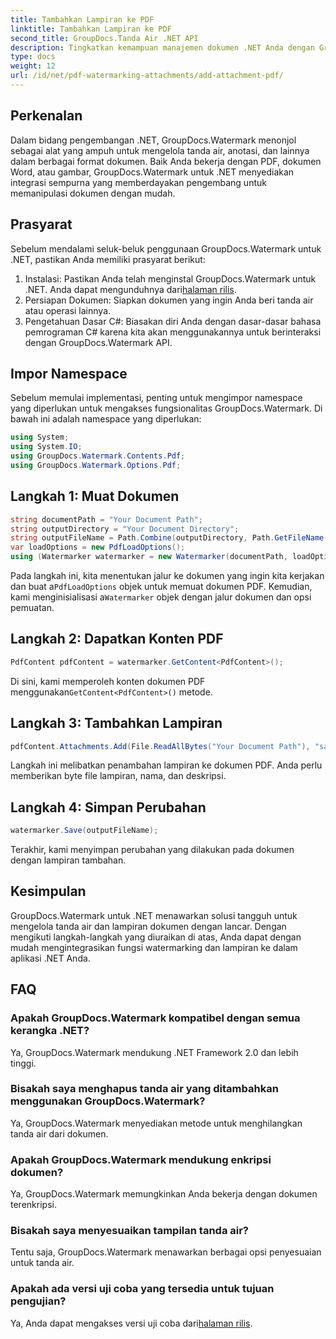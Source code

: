 ```yaml
---
title: Tambahkan Lampiran ke PDF
linktitle: Tambahkan Lampiran ke PDF
second_title: GroupDocs.Tanda Air .NET API
description: Tingkatkan kemampuan manajemen dokumen .NET Anda dengan GroupDocs.Watermark untuk penanganan tanda air dan lampiran yang lancar.
type: docs
weight: 12
url: /id/net/pdf-watermarking-attachments/add-attachment-pdf/
---
```

## Perkenalan
Dalam bidang pengembangan .NET, GroupDocs.Watermark menonjol sebagai alat yang ampuh untuk mengelola tanda air, anotasi, dan lainnya dalam berbagai format dokumen. Baik Anda bekerja dengan PDF, dokumen Word, atau gambar, GroupDocs.Watermark untuk .NET menyediakan integrasi sempurna yang memberdayakan pengembang untuk memanipulasi dokumen dengan mudah.
## Prasyarat
Sebelum mendalami seluk-beluk penggunaan GroupDocs.Watermark untuk .NET, pastikan Anda memiliki prasyarat berikut:
1.  Instalasi: Pastikan Anda telah menginstal GroupDocs.Watermark untuk .NET. Anda dapat mengunduhnya dari[halaman rilis](https://releases.groupdocs.com/Watermark/net/).
2. Persiapan Dokumen: Siapkan dokumen yang ingin Anda beri tanda air atau operasi lainnya.
3. Pengetahuan Dasar C#: Biasakan diri Anda dengan dasar-dasar bahasa pemrograman C# karena kita akan menggunakannya untuk berinteraksi dengan GroupDocs.Watermark API.

## Impor Namespace
Sebelum memulai implementasi, penting untuk mengimpor namespace yang diperlukan untuk mengakses fungsionalitas GroupDocs.Watermark. Di bawah ini adalah namespace yang diperlukan:
```csharp
using System;
using System.IO;
using GroupDocs.Watermark.Contents.Pdf;
using GroupDocs.Watermark.Options.Pdf;
```
## Langkah 1: Muat Dokumen
```csharp
string documentPath = "Your Document Path";
string outputDirectory = "Your Document Directory";
string outputFileName = Path.Combine(outputDirectory, Path.GetFileName(documentPath));
var loadOptions = new PdfLoadOptions();
using (Watermarker watermarker = new Watermarker(documentPath, loadOptions))
```
 Pada langkah ini, kita menentukan jalur ke dokumen yang ingin kita kerjakan dan buat a`PdfLoadOptions` objek untuk memuat dokumen PDF. Kemudian, kami menginisialisasi a`Watermarker` objek dengan jalur dokumen dan opsi pemuatan.
## Langkah 2: Dapatkan Konten PDF
```csharp
PdfContent pdfContent = watermarker.GetContent<PdfContent>();
```
 Di sini, kami memperoleh konten dokumen PDF menggunakan`GetContent<PdfContent>()` metode.
## Langkah 3: Tambahkan Lampiran
```csharp
pdfContent.Attachments.Add(File.ReadAllBytes("Your Document Path"), "sample doc", "sample doc as attachment");
```
Langkah ini melibatkan penambahan lampiran ke dokumen PDF. Anda perlu memberikan byte file lampiran, nama, dan deskripsi.
## Langkah 4: Simpan Perubahan
```csharp
watermarker.Save(outputFileName);
```
Terakhir, kami menyimpan perubahan yang dilakukan pada dokumen dengan lampiran tambahan.

## Kesimpulan
GroupDocs.Watermark untuk .NET menawarkan solusi tangguh untuk mengelola tanda air dan lampiran dokumen dengan lancar. Dengan mengikuti langkah-langkah yang diuraikan di atas, Anda dapat dengan mudah mengintegrasikan fungsi watermarking dan lampiran ke dalam aplikasi .NET Anda.
## FAQ
### Apakah GroupDocs.Watermark kompatibel dengan semua kerangka .NET?
Ya, GroupDocs.Watermark mendukung .NET Framework 2.0 dan lebih tinggi.
### Bisakah saya menghapus tanda air yang ditambahkan menggunakan GroupDocs.Watermark?
Ya, GroupDocs.Watermark menyediakan metode untuk menghilangkan tanda air dari dokumen.
### Apakah GroupDocs.Watermark mendukung enkripsi dokumen?
Ya, GroupDocs.Watermark memungkinkan Anda bekerja dengan dokumen terenkripsi.
### Bisakah saya menyesuaikan tampilan tanda air?
Tentu saja, GroupDocs.Watermark menawarkan berbagai opsi penyesuaian untuk tanda air.
### Apakah ada versi uji coba yang tersedia untuk tujuan pengujian?
 Ya, Anda dapat mengakses versi uji coba dari[halaman rilis](https://releases.groupdocs.com/).